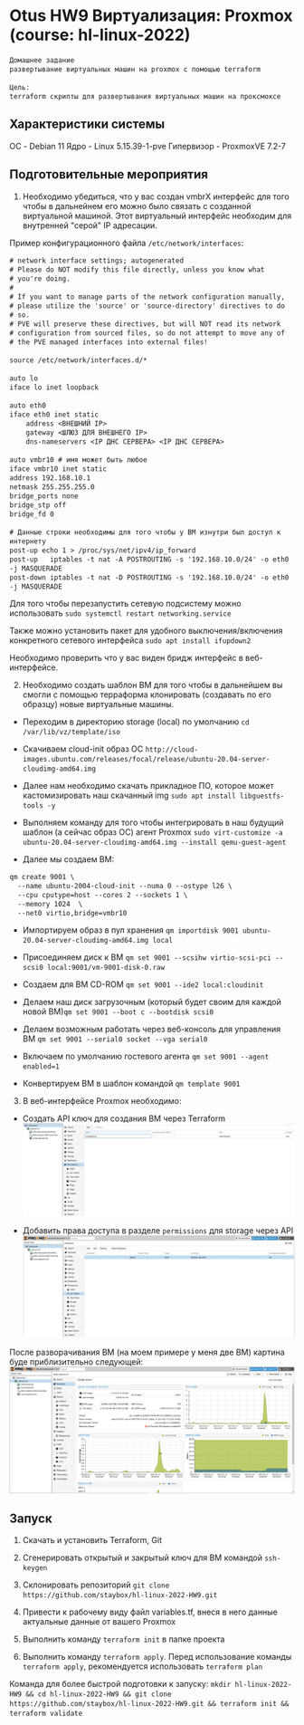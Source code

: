 # Otus HW9 Виртуализация: Proxmox (course: hl-linux-2022)

```
Домашнее задание
развертывание виртуальных машин на proxmox с помощью terraform

Цель:
terraform скрипты для развертывания виртуальных машин на проксмоксе
```

## Характеристики системы

ОС - Debian 11
Ядро - Linux 5.15.39-1-pve
Гипервизор - ProxmoxVE 7.2-7

## Подготовительные мероприятия

1. Необходимо убедиться, что у вас создан vmbrX интерфейс для того чтобы в дальнейнем его можно было связать с созданной виртуальной машиной. Этот виртуальный интерфейс необходим для внутренней "серой" IP адресации.

Пример конфигурационного файла ```/etc/network/interfaces```:
```
# network interface settings; autogenerated
# Please do NOT modify this file directly, unless you know what
# you're doing.
#
# If you want to manage parts of the network configuration manually,
# please utilize the 'source' or 'source-directory' directives to do
# so.
# PVE will preserve these directives, but will NOT read its network
# configuration from sourced files, so do not attempt to move any of
# the PVE managed interfaces into external files!

source /etc/network/interfaces.d/*

auto lo
iface lo inet loopback

auto eth0
iface eth0 inet static
	address <ВНЕШНИЙ IP>
	gateway <ШЛЮЗ ДЛЯ ВНЕШНЕГО IP>
	dns-nameservers <IP ДНС СЕРВЕРА> <IP ДНС СЕРВЕРА>

auto vmbr10 # имя может быть любое
iface vmbr10 inet static
address 192.168.10.1
netmask 255.255.255.0
bridge_ports none
bridge_stp off
bridge_fd 0

# Данные строки необходимы для того чтобы у ВМ изнутри был доступ к интернету
post-up echo 1 > /proc/sys/net/ipv4/ip_forward
post-up   iptables -t nat -A POSTROUTING -s '192.168.10.0/24' -o eth0 -j MASQUERADE
post-down iptables -t nat -D POSTROUTING -s '192.168.10.0/24' -o eth0 -j MASQUERADE
```

Для того чтобы перезапустить сетевую подсистему можно использовать ```sudo systemctl restart networking.service```

Также можно установить пакет для удобного выключения/включения конкретного сетевого интерфейса ```sudo apt install ifupdown2```

Необходимо проверить что у вас виден бридж интерфейс в веб-интерфейсе.

2. Необходимо создать шаблон ВМ для того чтобы в дальнейшем вы смогли с помощью терраформа клонировать (создавать по его образцу) новые виртуальные машины.

- Переходим в директорию storage (local) по умолчанию ```cd /var/lib/vz/template/iso```

- Скачиваем cloud-init образ ОС ```http://cloud-images.ubuntu.com/releases/focal/release/ubuntu-20.04-server-cloudimg-amd64.img```

- Далее нам необходимо скачать прикладное ПО, которое может кастомизировать наш скачанный img ```sudo apt install libguestfs-tools -y```

- Выполняем команду для того чтобы интегрировать в наш будущий шаблон (а сейчас образ ОС) агент Proxmox ```sudo virt-customize -a ubuntu-20.04-server-cloudimg-amd64.img --install qemu-guest-agent```

- Далее мы создаем ВМ:
```
qm create 9001 \
  --name ubuntu-2004-cloud-init --numa 0 --ostype l26 \
  --cpu cputype=host --cores 2 --sockets 1 \
  --memory 1024  \
  --net0 virtio,bridge=vmbr10
  ```

- Импортируем образ в пул хранения ```qm importdisk 9001 ubuntu-20.04-server-cloudimg-amd64.img local```

- Присоединяем диск к ВМ ```qm set 9001 --scsihw virtio-scsi-pci --scsi0 local:9001/vm-9001-disk-0.raw```

- Создаем для ВМ CD-ROM ```qm set 9001 --ide2 local:cloudinit```

- Делаем наш диск загрузочным (который будет своим для каждой новой ВМ)```qm set 9001 --boot c --bootdisk scsi0```

- Делаем возможным работать через веб-консоль для управления ВМ ```qm set 9001 --serial0 socket --vga serial0```

- Включаем по умолчанию гостевого агента ```qm set 9001 --agent enabled=1```

- Конвертируем ВМ в шаблон командой ```qm template 9001```

3. В веб-интерфейсе Proxmox необходимо:

- Создать API ключ для создания ВМ через Terraform
![Image 1](https://raw.githubusercontent.com/staybox/hl-linux-2022-HW9/main/screenshots/proxmox_storage_perm.jpg)

- Добавить права доступа в разделе ```permissions``` для storage через API
![Image 2](https://raw.githubusercontent.com/staybox/hl-linux-2022-HW9/main/screenshots/proxmox_api.jpg)

После разворачивания ВМ (на моем примере у меня две ВМ) картина буде приблизительно следующей:
![Image 3](https://raw.githubusercontent.com/staybox/hl-linux-2022-HW9/main/screenshots/proxmox_result.jpg)

## Запуск

1. Скачать и установить Terraform, Git

2. Сгенерировать открытый и закрытый ключ для ВМ командой ```ssh-keygen```

3. Склонировать репозиторий ```git clone https://github.com/staybox/hl-linux-2022-HW9.git```

4. Привести к рабочему виду файл variables.tf, внеся в него данные актуальные данные от вашего Proxmox

5. Выполнить команду ```terraform init``` в папке проекта

6. Выполнить команду ```terraform apply```. Перед использование команды ```terraform apply```, рекомендуется использовать ```terraform plan```

Команда для более быстрой подготовки к запуску: ```mkdir hl-linux-2022-HW9 && cd hl-linux-2022-HW9 && git clone https://github.com/staybox/hl-linux-2022-HW9.git && terraform init && terraform validate```